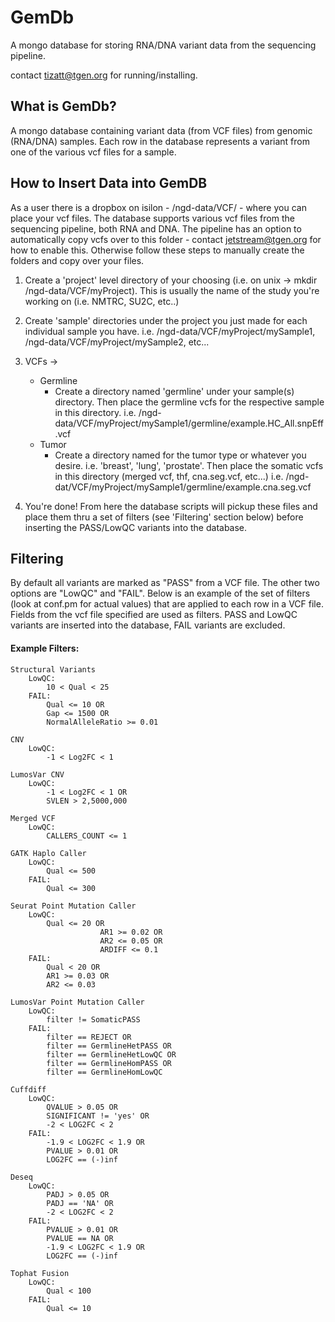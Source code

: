 # GemDb

A mongo database for storing RNA/DNA variant data from the sequencing pipeline.

contact tizatt@tgen.org for running/installing.


## What is GemDb?
A mongo database containing variant data (from VCF files) from genomic (RNA/DNA) samples.  Each row in the database represents a variant from one of the various vcf files for a sample.

## How to Insert Data into GemDB
As a user there is a dropbox on isilon - /ngd-data/VCF/ - where you can place your vcf files.  The database supports various vcf files from the sequencing pipeline, both RNA and DNA.
The pipeline has an option to automatically copy vcfs over to this folder - contact jetstream@tgen.org for how to enable this. 
Otherwise follow these steps to manually create the folders and copy over your files.
		
1. Create a 'project' level directory of your choosing (i.e. on unix -> mkdir /ngd-data/VCF/myProject). This is usually the name of the study you're working on (i.e. NMTRC, SU2C, etc..)
		
2. Create 'sample' directories under the project you just made for each individual sample you have. i.e. /ngd-data/VCF/myProject/mySample1, /ngd-data/VCF/myProject/mySample2, etc...
		
3. VCFs ->
	- Germline
		- Create a directory named 'germline' under your sample(s) directory.  Then place the germline vcfs for the respective sample in this directory. i.e. /ngd-data/VCF/myProject/mySample1/germline/example.HC_All.snpEff.vcf
	- Tumor
		- Create a directory named for the tumor type or whatever you desire.  i.e. 'breast', 'lung', 'prostate'.  Then place the somatic vcfs in this directory (merged vcf, thf, cna.seg.vcf, etc...)
				i.e. /ngd-dat/VCF/myProject/mySample1/germline/example.cna.seg.vcf
		
4. You're done!  From here the database scripts will pickup these files and place them thru a set of filters (see 'Filtering' section below) before inserting the PASS/LowQC variants into the database.   


## Filtering

By default all variants are marked as "PASS" from a VCF file.  The other two options are "LowQC" and "FAIL".  Below is an example of the set of filters (look at conf.pm for actual values) that are applied to each row in a VCF file.  Fields from the vcf file specified are used as filters.  PASS and LowQC variants are inserted into the database, FAIL variants are excluded.

#### Example Filters:

   	Structural Variants 
		LowQC: 
			10 < Qual < 25
		FAIL: 
			Qual <= 10 OR
			Gap <= 1500 OR
			NormalAlleleRatio >= 0.01
	
	CNV
		LowQC: 
			-1 < Log2FC < 1
	
	LumosVar CNV
		LowQC:
			-1 < Log2FC < 1 OR
			SVLEN > 2,5000,000
		
	Merged VCF
		LowQC: 
			CALLERS_COUNT <= 1
    
	GATK Haplo Caller
		LowQC:
			Qual <= 500
		FAIL:
			Qual <= 300

	Seurat Point Mutation Caller
		LowQC:
			Qual <= 20 OR
                        AR1 >= 0.02 OR
                        AR2 <= 0.05 OR
                        ARDIFF <= 0.1
		FAIL:
			Qual < 20 OR
			AR1 >= 0.03 OR
			AR2 <= 0.03

	LumosVar Point Mutation Caller
		LowQC:
			filter != SomaticPASS
		FAIL:
			filter == REJECT OR
			filter == GermlineHetPASS OR
			filter == GermlineHetLowQC OR
			filter == GermlineHomPASS OR
			filter == GermlineHomLowQC
					 
	Cuffdiff
		LowQC:
			QVALUE > 0.05 OR
			SIGNIFICANT != 'yes' OR
			-2 < LOG2FC < 2
		FAIL:
			-1.9 < LOG2FC < 1.9 OR
			PVALUE > 0.01 OR
			LOG2FC == (-)inf
	
	Deseq
		LowQC:
			PADJ > 0.05 OR
			PADJ == 'NA' OR
			-2 < LOG2FC < 2
		FAIL:
			PVALUE > 0.01 OR
			PVALUE == NA OR
			-1.9 < LOG2FC < 1.9 OR
			LOG2FC == (-)inf

	Tophat Fusion
		LowQC:
			Qual < 100
		FAIL:
			Qual <= 10
     

